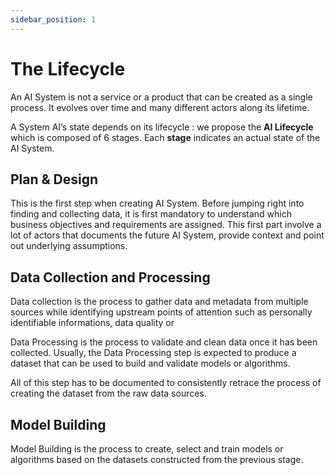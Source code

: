 ```yaml
---
sidebar_position: 1
---
```


# The Lifecycle

An AI System is not a service or a product that can be created as a single process. It evolves over time and many different actors along its lifetime.

A System AI’s state depends on its lifecycle : we propose the **AI Lifecycle** which is composed of 6 stages. Each **stage** indicates an actual state of the AI System.

## Plan & Design

This is the first step when creating AI System. Before jumping right into finding and collecting data, it is first mandatory to understand which business objectives and requirements are assigned. This first part involve a lot of actors that documents the future AI System, provide context and point out underlying assumptions.

## Data Collection and Processing

Data collection is the process to gather data and metadata from multiple sources while identifying upstream points of attention such as personally identifiable informations, data quality or

Data Processing is the process to validate and clean data once it has been collected. Usually, the Data Processing step is expected to produce a dataset that can be used to build and validate models or algorithms.

All of this step has to be documented to consistently retrace the process of creating the dataset from the raw data sources.

## Model Building

Model Building is the process to create, select and train models or algorithms based on the datasets constructed from the previous stage.